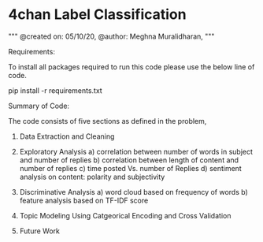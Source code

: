 # 4chan Label Classification
"""
@created on: 05/10/20,
@author: Meghna Muralidharan,
"""

Requirements:

To install all packages required to run this code please use the below line of code.

pip install -r requirements.txt


Summary of Code:

The code consists of five sections as defined in the problem,

1) Data Extraction and Cleaning

2) Exploratory Analysis
	a) correlation between number of words in subject and number of replies
	b) correlation between length of content and number of replies
	c) time posted Vs. number of Replies
	d) sentiment analysis on content: polarity and subjectivity

3) Discriminative Analysis
	a) word cloud based on frequency of words
	b) feature analysis based on TF-IDF score

4) Topic Modeling Using Catgeorical Encoding and Cross Validation		

5) Future Work


